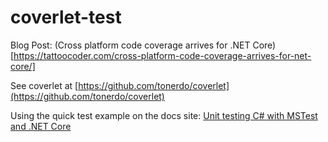 # coverlet-test

Blog Post: (Cross platform code coverage arrives for .NET Core)[https://tattoocoder.com/cross-platform-code-coverage-arrives-for-net-core/]

See coverlet at [https://github.com/tonerdo/coverlet](https://github.com/tonerdo/coverlet)

Using the quick test example on the docs site: [Unit testing C# with MSTest and .NET Core](https://docs.microsoft.com/en-us/dotnet/core/testing/unit-testing-with-mstest?WT.mc_id=opensource-blog-shboyer)
